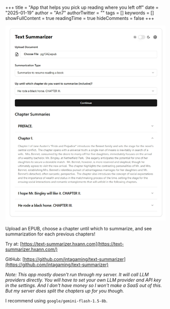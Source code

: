 +++
title = "App that helps you pick up reading where you left off"
date = "2025-01-19"
author = "An7"
authorTwitter = ""
tags = []
keywords = []
showFullContent = true
readingTime = true
hideComments = false
+++

![Text Summarizer summarizing Pride and Prejudice](text-summarizer.png)

Upload an EPUB, choose a chapter until which to summarize, and see summarization
for each previous chapters!

Try at: [https://text-summarizer.hxann.com](https://text-summarizer.hxann.com/)

GitHub: [https://github.com/intagaming/text-summarizer](https://github.com/intagaming/text-summarizer)

_Note: This app mostly doesn't run through my server. It will call LLM providers
directly. You will have to set your own LLM provider and API key in the
settings. And I don't have money so I won't make a SaaS out of this. But my
server does split the chapters up for you though._

I recommend using `google/gemini-flash-1.5-8b`.
